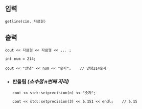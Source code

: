 ## 입력
`getline(cin, 자료형)`

## 출력
`cout << 자료형 << 자료형 << ... ;`
```
int num = 214;

cout << "안녕" << num << "숫자";    // 안녕214숫자
```

+ ### 반올림 *(소수점 n번째 자리)*
  `cout << std::setprecision(n) << "숫자";`
  ```
  cout << std::setprecision(3) << 5.151 << endl;    // 5.15
  ```